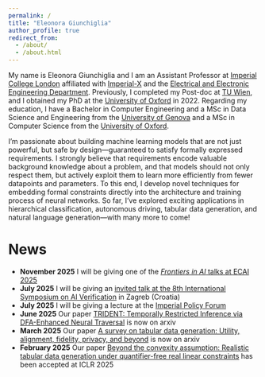 ```yaml
---
permalink: /
title: "Eleonora Giunchiglia"
author_profile: true
redirect_from: 
  - /about/
  - /about.html
---
```


My name is Eleonora Giunchiglia and I am an Assistant Professor at [Imperial College London](https://www.imperial.ac.uk) affiliated with [Imperial-X](https://ix.imperial.ac.uk) and the [Electrical and Electronic Engineering Department](https://www.imperial.ac.uk/electrical-engineering/). Previously, I completed my Post-doc at [TU Wien](https://www.tuwien.at/en/), and I obtained my PhD at the [University of Oxford](https://www.ox.ac.uk) in 2022. Regarding my education, I have a Bachelor in Computer Engineering and a MSc in Data Science and Engineering from the [University of Genova](https://unige.it/en) and a MSc in Computer Science from the [University of Oxford](https://www.ox.ac.uk). 

I’m passionate about building machine learning models that are not just powerful, but safe by design—guaranteed to satisfy formally expressed requirements.
I strongly believe that requirements encode valuable background knowledge about a problem, and that models should not only respect them, but actively exploit them to learn more efficiently from fewer datapoints and parameters.
To this end, I develop novel techniques for embedding formal constraints directly into the architecture and training process of neural networks. So far, I’ve explored exciting applications in hierarchical classification, autonomous driving, tabular data generation, and natural language generation—with many more to come!


News
======
- **November 2025** I will be giving one of the [*Frontiers in AI* talks at ECAI 2025](https://ecai2025.org/frontiers-in-ai/)
- **July 2025** I will be giving an [invited talk at the 8th International Symposium on AI Verification](https://www.aiverification.org/2025/) in Zagreb (Croatia)
- **July 2025** I will be giving a lecture at the [Imperial Policy Forum](https://www.imperial.ac.uk/the-forum/)
- **June 2025** Our paper [TRIDENT: Temporally Restricted Inference via DFA-Enhanced Neural Traversal](https://arxiv.org/pdf/2506.09701) is now on arxiv
- **March 2025** Our paper [A survey on tabular data generation: Utility, alignment, fidelity, privacy, and beyond](https://arxiv.org/pdf/2503.05954?) is now on arxiv
- **February 2025** Our paper [Beyond the convexity assumption: Realistic tabular data generation under quantifier-free real linear constraints](https://arxiv.org/pdf/2502.18237?) has been accepted at ICLR 2025